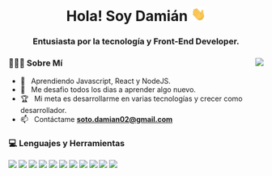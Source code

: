 <h1 align="center"> Hola! Soy Damián <img src="https://github.com/dmi4n/dmi4n/blob/main/Hi.gif" width="29px"></h1>

<h3 align="center">
Entusiasta por la tecnología y Front-End Developer.
</h3>


<div>
    <a href="https://github.com/dmiante">
    <img align="right" src="https://github-readme-stats.vercel.app/api/top-langs/?username=dmiante&theme=radical&locale=es">
    </a>
<div align="left"> 
  <h3> 👨🏻‍💻 Sobre Mí </h3>

  - 🌱 &nbsp; Aprendiendo Javascript, React y NodeJS.
  - 💪 &nbsp; Me desafio todos los dias a aprender algo nuevo.
  - 🏆 &nbsp; Mi meta es desarrollarme en varias tecnologías y crecer como desarrollador.
  - 📫 &nbsp; Contáctame **soto.damian02@gmail.com**
	
</div> 
</div>

<div align='left'>
  <h3> 💻 Lenguajes y Herramientas </h3>
  <p>
	<a src="https://www.w3schools.com/html/"><img src="https://img.icons8.com/color/48/000000/html-5.png"/></a>
	<a src="https://www.w3schools.com/css/"><img src="https://img.icons8.com/color/48/000000/css3.png"/></a>
	<a src="https://www.javascript.com/"><img src="https://img.icons8.com/color/48/000000/javascript.png"/></a>
	<a src="https://www.typescriptlang.org/"><img src="https://img.icons8.com/color/48/000000/typescript.png"/></a>
	<a src="https://www.reactjs.org/"><img src="https://img.icons8.com/color/48/000000/react-native.png"/></a>
	<a src="https://nodejs.org/"><img src="https://img.icons8.com/color/48/000000/nodejs.png"/></a>
	<a src="https://www.mongodb.com/"><img src="https://img.icons8.com/color/48/000000/mongodb.png"/></a>
	<a src="https://visualstudio.microsoft.com/"><img src="https://img.icons8.com/color/48/000000/visual-studio-code-2019.png"/></a>
	<a src="https://www.npmjs.com/"><img src="https://img.icons8.com/color/48/000000/npm.png"/></a>
	<a src="https://getbootstrap.com/"><img src="https://img.icons8.com/color/48/000000/bootstrap.png"/></a>
	<a src="https://github.com/"><img src="https://img.icons8.com/color/48/000000/git.png"/></a>
  <p>
</div> 


<br/>
